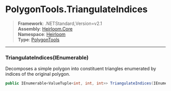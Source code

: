 # PolygonTools.TriangulateIndices

> **Framework**: .NETStandard,Version=v2.1  
> **Assembly**: [Heirloom.Core][0]  
> **Namespace**: [Heirloom][0]  
> **Type**: [PolygonTools][1]

--------------------------------------------------------------------------------

### TriangulateIndices(IEnumerable<Vector>)

Decomposes a simple polygon into constituent triangles enumerated by indices of the original polygon.

```cs
public IEnumerable<ValueTuple<int, int, int>> TriangulateIndices(IEnumerable<Vector> polygon)
```

[0]: ../Heirloom.Core.md
[1]: Heirloom.PolygonTools.md
